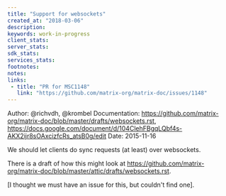 ```yaml
---
title: "Support for websockets"
created_at: "2018-03-06"
description:
keywords: work-in-progress
client_stats:
server_stats:
sdk_stats:
services_stats:
footnotes:
notes:
links:
 - title: "PR for MSC1148"
   link: "https://github.com/matrix-org/matrix-doc/issues/1148"
---
```

Author: @richvdh, @krombel
Documentation: https://github.com/matrix-org/matrix-doc/blob/master/drafts/websockets.rst, https://docs.google.com/document/d/104ClehFBgqLQbf4s-AKX2ijr8sOAxcizfcRs_atsB0g/edit
Date: 2015-11-16

We should let clients do sync requests (at least) over websockets.

There is a draft of how this might look at https://github.com/matrix-org/matrix-doc/blob/master/attic/drafts/websockets.rst.

[I thought we must have an issue for this, but couldn't find one].
